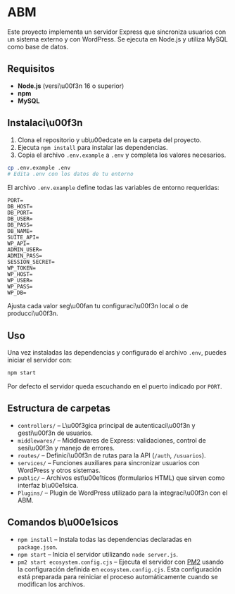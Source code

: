 # ABM

Este proyecto implementa un servidor Express que sincroniza usuarios con un sistema externo y con WordPress. Se ejecuta en Node.js y utiliza MySQL como base de datos.

## Requisitos

- **Node.js** (versi\u00f3n 16 o superior)
- **npm**
- **MySQL**

## Instalaci\u00f3n

1. Clona el repositorio y ub\u00edcate en la carpeta del proyecto.
2. Ejecuta `npm install` para instalar las dependencias.
3. Copia el archivo `.env.example` a `.env` y completa los valores necesarios.

```bash
cp .env.example .env
# Edita .env con los datos de tu entorno
```

El archivo `.env.example` define todas las variables de entorno requeridas:

```
PORT=
DB_HOST=
DB_PORT=
DB_USER=
DB_PASS=
DB_NAME=
SUITE_API=
WP_API=
ADMIN_USER=
ADMIN_PASS=
SESSION_SECRET=
WP_TOKEN=
WP_HOST=
WP_USER=
WP_PASS=
WP_DB=
```

Ajusta cada valor seg\u00fan tu configuraci\u00f3n local o de producci\u00f3n.

## Uso

Una vez instaladas las dependencias y configurado el archivo `.env`, puedes iniciar el servidor con:

```bash
npm start
```

Por defecto el servidor queda escuchando en el puerto indicado por `PORT`.

## Estructura de carpetas

- `controllers/` &ndash; L\u00f3gica principal de autenticaci\u00f3n y gesti\u00f3n de usuarios.
- `middlewares/` &ndash; Middlewares de Express: validaciones, control de sesi\u00f3n y manejo de errores.
- `routes/` &ndash; Definici\u00f3n de rutas para la API (`/auth`, `/usuarios`).
- `services/` &ndash; Funciones auxiliares para sincronizar usuarios con WordPress y otros sistemas.
- `public/` &ndash; Archivos est\u00e1ticos (formularios HTML) que sirven como interfaz b\u00e1sica.
- `Plugins/` &ndash; Plugin de WordPress utilizado para la integraci\u00f3n con el ABM.

## Comandos b\u00e1sicos

- `npm install` &ndash; Instala todas las dependencias declaradas en `package.json`.
- `npm start` &ndash; Inicia el servidor utilizando `node server.js`.
- `pm2 start ecosystem.config.cjs` &ndash; Ejecuta el servidor con [PM2](https://pm2.keymetrics.io/) usando la configuración definida en `ecosystem.config.cjs`. Esta configuración está preparada para reiniciar el proceso automáticamente cuando se modifican los archivos.